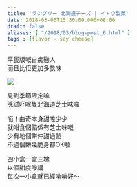 ```yaml
---
title: 'ラングリー 北海道チーズ | イトウ製菓'
date: 2018-03-06T15:30:00.000+08:00
draft: false
aliases: [ "/2018/03/blog-post_6.html" ]
tags : [flavor - say cheese]
---
```


平民版嘅白痴戀人  
而且比佢更加多款味  

[![](https://c1.staticflickr.com/5/4765/38803045590_5f3778287a_z.jpg)](https://c1.staticflickr.com/5/4765/38803045590_5f3778287a_z.jpg)

見到季節限定嘛  
咪試吓呢隻北海道芝士味囉  
  
呃！曲奇本身甜咗少少  
就咁食個餡係有芝士味嘅  
少有地個餅仲甜過餡  
不過個餅幾脆身都OK啦  
  
四小盒一盒三塊  
以個甜度嚟講  
每次一小盒就已經啱啱好～